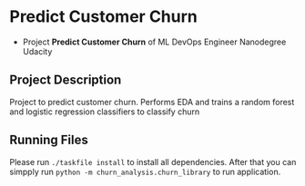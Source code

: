 # Predict Customer Churn

- Project **Predict Customer Churn** of ML DevOps Engineer Nanodegree Udacity

## Project Description
Project to predict customer churn. Performs EDA and trains a random forest and logistic regression classifiers to
classify churn 

## Running Files
Please run `./taskfile install` to install all dependencies. After that you can simpply 
run `python -m churn_analysis.churn_library` to run application.
